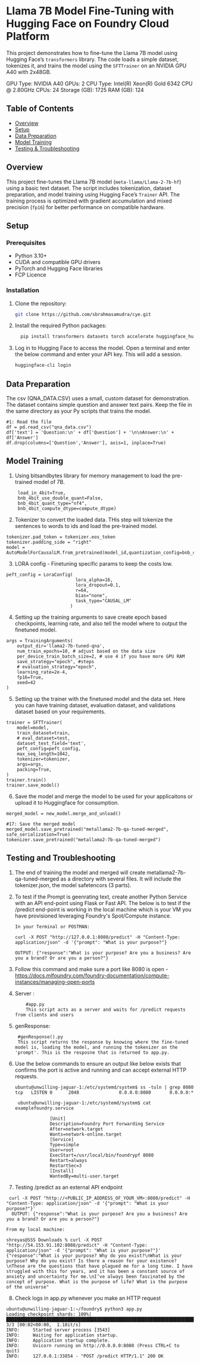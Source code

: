

# Llama 7B Model Fine-Tuning with Hugging Face on Foundry Cloud Platform

This project demonstrates how to fine-tune the Llama 7B model using Hugging Face’s `transformers` library. The code loads a simple dataset, tokenizes it, and trains the model using the `SFTTrainer` on an NVIDIA GPU A40 with 2x48GB.

GPU Type: NVIDIA A40
GPUs:	2
CPU Type: Intel(R) Xeon(R) Gold 6342 CPU @ 2.80GHz
CPUs:	24
Storage (GB): 1725
RAM (GB): 124

## Table of Contents
- [Overview](#overview)
- [Setup](#setup)
- [Data Preparation](#data-preparation)
- [Model Training](#model-training)
- [Testing & Troubleshooting](#troubleshooting)

## Overview

This project fine-tunes the Llama 7B model (`meta-llama/Llama-2-7b-hf`) using a basic text dataset. The script includes tokenization, dataset preparation, and model training using Hugging Face’s `Trainer` API. The training process is optimized with gradient accumulation and mixed precision (`fp16`) for better performance on compatible hardware.

## Setup

### Prerequisites

- Python 3.10+
- CUDA and compatible GPU drivers
- PyTorch and Hugging Face libraries
- FCP Licence

### Installation

1. Clone the repository:
    ```bash
    git clone https://github.com/sbrahmasamudra/cye.git
    ```

2. Install the required Python packages:
    ```bash
      pip install transformers datasets torch accelerate huggingface_hub accelerate trl fastapi uvicorn torch transformers pandas
    ```

3. Log in to Hugging Face to access the model. Open a terminal and enter the below command and enter your API key. This will add a session.
    ```bash
    huggingface-cli login
    ```

## Data Preparation
The csv (QNA_DATA.CSV) uses a small, custom dataset for demonstration. The dataset contains simple question and answer text pairs. Keep the file in the same directory as your Py scripts that trains the model. 

```
#1: Read the file
df = pd.read_csv("qna_data.csv")
df['text'] = 'Question:\n' + df['Question'] + '\n\nAnswer:\n' + df['Answer']
df.drop(columns=['Question','Answer'], axis=1, inplace=True)
```

## Model Training

1. Using bitsandbytes library for memory management to load the pre-trained model of 7B.

   ``` bnb_config = BitsAndBytesConfig(
    load_in_4bit=True,
    bnb_4bit_use_double_quant=False,
    bnb_4bit_quant_type="nf4",
    bnb_4bit_compute_dtype=compute_dtype)
   ```

2. Tokenizer to convert the loaded data. THis step will tokenize the sentences to words to ids and load the pre-trained model. 

```tokenizer = AutoTokenizer.from_pretrained(model_id, trust_remote_code=True)
tokenizer.pad_token = tokenizer.eos_token
tokenizer.padding_side = "right"
model = AutoModelForCausalLM.from_pretrained(model_id,quantization_config=bnb_config,device_map="auto")
```

3. LORA config - Finetuning specific params to keep the costs low.

```
peft_config = LoraConfig(
                          lora_alpha=16,
                          lora_dropout=0.1,
                          r=64,
                          bias="none",
                          task_type="CAUSAL_LM"
                        )
```

4. Setting up the training arguments to save create epoch based checkpoints, learning rate, and also tell the model where to output the finetuned model.

```
args = TrainingArguments(
    output_dir='llama2-7b-tuned-qna',
    num_train_epochs=10, # adjust based on the data size
    per_device_train_batch_size=2, # use 4 if you have more GPU RAM
    save_strategy="epoch", #steps
    # evaluation_strategy="epoch",
    learning_rate=2e-4,
    fp16=True,
    seed=42
)

```

5. Setting up the trainer with the finetuned model and the data set. Here you can have training dataset, evaluation dataset, and validations dataset based on your requirements.

```
trainer = SFTTrainer(
    model=model,
    train_dataset=train,
    # eval_dataset=test,
    dataset_text_field='text',
    peft_config=peft_config,
    max_seq_length=1042,
    tokenizer=tokenizer,
    args=args,
    packing=True,
)
trainer.train()
trainer.save_model()

```
   
6. Save the model and merge the model to be used for your applicaitons or upload it to Huggingface for consumption.

```
merged_model = new_model.merge_and_unload()

#17: Save the merged model
merged_model.save_pretrained("metallama2-7b-qa-tuned-merged", safe_serialization=True)
tokenizer.save_pretrained("metallama2-7b-qa-tuned-merged")

```

## Testing and Troubleshooting

1. The end of training the model and merged will create metallama2-7b-qa-tuned-merged as a directory with several files. It will include the tokenizer.json, the model safetencors (3 parts).
2. To test if the Prompt is geenrating text, create another Python Service with an API end-point using Flask or Fast API. The below is to test if the /predict end-point is working in the local machine which is your VM you have provisioned leveraging Foundry's Spot/Compute instance.

   ```
   In your Terminal or POSTMAN:
   
   curl -X POST "http://127.0.0.1:8080/predict" -H "Content-Type: application/json" -d '{"prompt": "What is your purpose?"}
   ```
    ```
    OUTPUT: {"response":"What is your purpose? Are you a business? Are you a brand? Or are you a person?"}
    ```
    
3. Follow this command and make sure a port like 8080 is open - https://docs.mlfoundry.com/foundry-documentation/compute-instances/managing-open-ports
4. Server :
    ```
        #app.py
        This script acts as a server and waits for /predict requests from clients and users
    ```
5. genResponse:

   ```
    #genResponse().py
    This script returns the response by knowing where the fine-tuned model is, loading the model, and running the tokenizer on the 'prompt'. This is the resposne that is returned to app.py.
   ```

6. Use the below commands to ensure an output like below exists that confirms the port is active and running and can accept external HTTP requests.

   ```
   ubuntu@unwilling-jaguar-1:/etc/systemd/system$ ss -tuln | grep 8080
   tcp   LISTEN 0      2048               0.0.0.0:8080       0.0.0.0:*      
   ```
   ```
    ubuntu@unwilling-jaguar-1:/etc/systemd/system$ cat examplefoundry.service 

                [Unit]  
                Description=Foundry Port Forwarding Service  
                After=network.target
                Wants=network-online.target
                [Service]  
                Type=simple  
                User=root  
                ExecStart=/usr/local/bin/foundrypf 8080
                Restart=always  
                RestartSec=3
                [Install]  
                WantedBy=multi-user.target
   ```
 7. Testing /predict as an external API endpoint
    
   ```
    curl -X POST "http://<PUBLIC_IP_ADDRESS_OF_YOUR_VM>:8080/predict" -H "Content-Type: application/json" -d '{"prompt": "What is your purpose?"}'
     OUTPUT: {"response":"What is your purpose? Are you a business? Are you a brand? Or are you a person?"}
   ```
```
From my local machine:

shreyas@SSS Downloads % curl -X POST "http://54.153.91.102:8080/predict" -H "Content-Type: application/json" -d '{"prompt": "What is your purpose?"}'
{"response":"What is your purpose? Why do you exist?\nWhat is your purpose? Why do you exist? Is there a reason for your existence?\nThese are the questions that have plagued me for a long time. I have struggled with this for years, and it has been a constant source of anxiety and uncertainty for me.\nI’ve always been fascinated by the concept of purpose. What is the purpose of life? What is the purpose of the universe"

```
8. Check logs in app.py whenever you make an HTTP request

```
ubuntu@unwilling-jaguar-1:~/foundry$ python3 app.py 
Loading checkpoint shards: 100%|██████████████████████████████████████████████████████████████████████████████████████████████████████████████████████████████████████████████████████████████████████████████████████████████████████████████████████████████████████████████████████████████████████████████████████████████████████████████| 3/3 [00:02<00:00,  1.18it/s]
INFO:     Started server process [3543]
INFO:     Waiting for application startup.
INFO:     Application startup complete.
INFO:     Uvicorn running on http://0.0.0.0:8080 (Press CTRL+C to quit)
INFO:     127.0.0.1:33854 - "POST /predict HTTP/1.1" 200 OK
```
